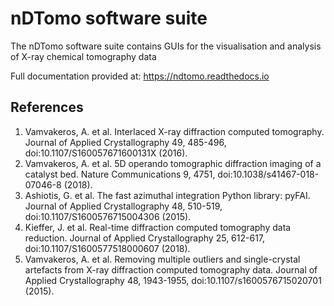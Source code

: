 nDTomo software suite
===========
The nDTomo software suite contains GUIs for the visualisation and analysis of X-ray chemical tomography data

Full documentation provided at: https://ndtomo.readthedocs.io


References
-------------
1. Vamvakeros, A. et al. Interlaced X-ray diffraction computed tomography. Journal of Applied Crystallography 49, 485-496, doi:10.1107/S160057671600131X (2016).
2. Vamvakeros, A. et al. 5D operando tomographic diffraction imaging of a catalyst bed. Nature Communications 9, 4751, doi:10.1038/s41467-018-07046-8 (2018).
3. Ashiotis, G. et al. The fast azimuthal integration Python library: pyFAI. Journal of Applied Crystallography 48, 510-519, doi:10.1107/S1600576715004306 (2015).
4. Kieffer, J. et al. Real-time diffraction computed tomography data reduction. Journal of Applied Crystallography 25, 612-617, doi:10.1107/S1600577518000607 (2018).
5. Vamvakeros, A. et al. Removing multiple outliers and single-crystal artefacts from X-ray diffraction computed tomography data. Journal of Applied Crystallography 48, 1943-1955, doi:10.1107/s1600576715020701 (2015).
